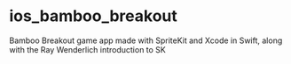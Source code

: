 # ios_bamboo_breakout
Bamboo Breakout game app made with SpriteKit and Xcode in Swift, along with the Ray Wenderlich introduction to SK 
